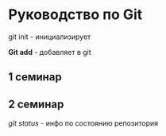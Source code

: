 # Руководство по Git

git init - инициализирует

**Git add** - добавляет в git

## 1 семинар

## 2 семинар 
*git status* - инфо по состоянию репозитория 
